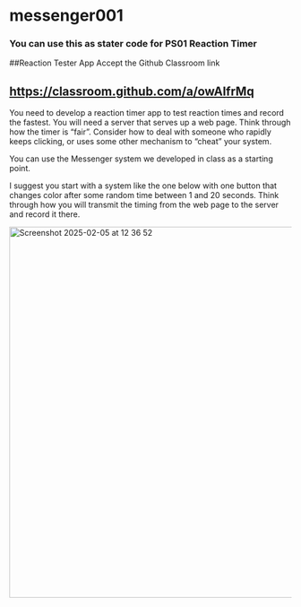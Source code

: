# messenger001
### You can use this as stater code for PS01 Reaction Timer
##Reaction Tester App
Accept the Github Classroom link 
## https://classroom.github.com/a/owAIfrMq   

You need to develop a reaction timer app to test reaction times and record the fastest. You will need a server that serves up a web page.  Think through how the timer is “fair”. Consider how to deal with someone who rapidly keeps clicking, or uses some other mechanism to “cheat” your system. 

You can use the Messenger system we developed in class as a starting point. 

I suggest you start with a system like the one below with one button that changes color after some random time between 1 and 20 seconds. Think through how you will transmit the timing from the web page to the server and record it there. 

<img width="662" alt="Screenshot 2025-02-05 at 12 36 52" src="https://github.com/user-attachments/assets/06741c20-da2d-442a-beed-15db1a94eac5" />

